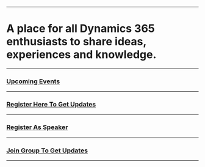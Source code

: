 *****
# A place for all Dynamics 365 enthusiasts to share ideas, experiences and knowledge.
*****
### [Upcoming Events](http://www.dynamics365india.org/Events/)
*****
### [Register Here To Get Updates](http://www.dynamics365india.org/EventRegistration)
*****
### [Register As Speaker](http://www.dynamics365india.org/Speaker)
*****
### [Join Group To Get Updates](https://chat.whatsapp.com/6ygJFpUTw6I3vwUzz4q6Re)
*****
